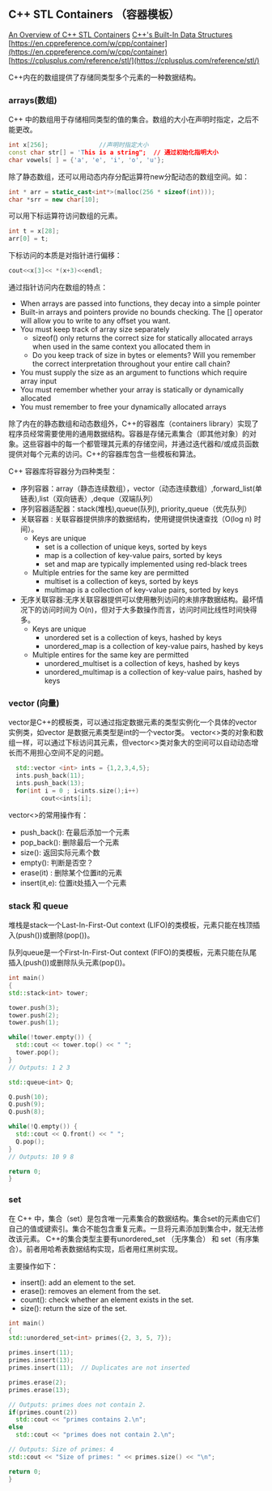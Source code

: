 ## C++ STL Containers （容器模板）
[An Overview of C++ STL Containers](https://embeddedartistry.com/blog/2017/08/02/an-overview-of-c-stl-containers/)
[C++'s Built-In Data Structures](https://www.codecademy.com/learn/c-plus-plus-for-programmers/modules/cpp-built-in-data-structures/cheatsheet)
[https://en.cppreference.com/w/cpp/container](https://en.cppreference.com/w/cpp/container)
[https://cplusplus.com/reference/stl/](https://cplusplus.com/reference/stl/)

C++内在的数组提供了存储同类型多个元素的一种数据结构。

### arrays(数组)

C++ 中的数组用于存储相同类型的值的集合。数组的大小在声明时指定，之后不能更改。
```cpp
int x[256];              //声明时指定大小
const char str[] = 'This is a string";  // 通过初始化指明大小
char vowels[ ] = {'a', 'e', 'i', 'o', 'u'};
```
除了静态数组，还可以用动态内存分配运算符new分配动态的数组空间。如：
```cpp
int * arr = static_cast<int*>(malloc(256 * sizeof(int)));
char *srr = new char[10];
```
可以用下标运算符访问数组的元素。
```cpp
int t = x[28];
arr[0] = t;
```

下标访问的本质是对指针进行偏移：
```cpp
cout<<x[3]<< *(x+3)<<endl;
```
通过指针访问内在数组的特点：

- When arrays are passed into functions, they decay into a simple pointer
 - Built-in arrays and pointers provide no bounds checking. The [] operator will allow you to write to any offset you want.
- You must keep track of array size separately
    - sizeof() only returns the correct size for statically allocated arrays when used in the same context you allocated them in
    - Do you keep track of size in bytes or elements? Will you remember the correct interpretation throughout your entire call chain?
- You must supply the size as an argument to functions which require array input
- You must remember whether your array is statically or dynamically allocated
- You must remember to free your dynamically allocated arrays

除了内在的静态数组和动态数组外，C++的容器库（containers library）实现了程序员经常需要使用的通用数据结构。容器是存储元素集合（即其他对象）的对象。这些容器中的每一个都管理其元素的存储空间，并通过迭代器和/或成员函数提供对每个元素的访问。C++的容器库包含一些模板和算法。

C++ 容器库将容器分为四种类型：

- 序列容器：array（静态连续数组），vector（动态连续数组）,forward_list(单链表),list（双向链表）,deque（双端队列）
- 序列容器适配器：stack(堆栈),queue(队列), priority_queue（优先队列）
- 关联容器 : 关联容器提供排序的数据结构，使用键提供快速查找（O(log n) 时间）。
  -  Keys are unique
       - set is a collection of unique keys, sorted by keys
       - map is a collection of key-value pairs, sorted by keys
       - set and map are typically implemented using red-black trees
  - Multiple entries for the same key are permitted
       - multiset is a collection of keys, sorted by keys
       - multimap is a collection of key-value pairs, sorted by keys
- 无序关联容器:无序关联容器提供可以使用散列访问的未排序数据结构。最坏情况下的访问时间为 O(n)，但对于大多数操作而言，访问时间比线性时间快得多。
   - Keys are unique
      - unordered set is a collection of keys, hashed by keys
      - unordered_map is a collection of key-value pairs, hashed by keys
   - Multiple entires for the same key are permitted
      - unordered_multiset is a collection of keys, hashed by keys
      - unordered_multimap is a collection of key-value pairs, hashed by keys


### vector (向量)

vector是C++的模板类，可以通过指定数据元素的类型实例化一个具体的vector实例类，如vector<int> 是数据元素类型是int的一个vector类。
vector<>类的对象和数组一样，可以通过下标访问其元素，但vector<>类对象大的空间可以自动动态增长而不用担心空间不足的问题。
```cpp
  std::vector <int> ints = {1,2,3,4,5};
  ints.push_back(11);
  ints.push_back(13);
  for(int i = 0 ; i<ints.size();i++)
         cout<<ints[i];
```
vector<>的常用操作有：
  - push_back(): 在最后添加一个元素
  - pop_back(): 删除最后一个元素
  - size(): 返回实际元素个数
  - empty(): 判断是否空？
  - erase(it) : 删除某个位置it的元素
  - insert(it,e): 位置it处插入一个元素
  
### stack 和 queue
  堆栈是stack一个Last-In-First-Out context (LIFO)的类模板，元素只能在栈顶插入(push())或删除(pop())。
  
  队列queue是一个First-In-First-Out context (FIFO)的类模板，元素只能在队尾插入(push())或删除队头元素(pop())。
  
  ```cpp
  int main()
{
  std::stack<int> tower;
  
  tower.push(3);
  tower.push(2);
  tower.push(1);
  
  while(!tower.empty()) {
    std::cout << tower.top() << " ";
    tower.pop();
  }
  // Outputs: 1 2 3
  
  std::queue<int> Q;

  Q.push(10);
  Q.push(9);
  Q.push(8);
  
  while(!Q.empty()) {
    std::cout << Q.front() << " ";
    Q.pop();
  }
  // Outputs: 10 9 8

  return 0;
}
```
  
### set
  在 C++ 中，集合（set）是包含唯一元素集合的数据结构。集合set的元素由它们自己的值或键索引。集合不能包含重复元素。一旦将元素添加到集合中，就无法修改该元素。
  C++的集合类型主要有unordered_set （无序集合） 和 set（有序集合）。前者用哈希表数据结构实现，后者用红黑树实现。
  
  主要操作如下：
  - insert(): add an element to the set.
  - erase(): removes an element from the set.
  - count(): check whether an element exists in the set.
  - size(): return the size of the set.
  
  ```cpp
  int main()
{
  std::unordered_set<int> primes({2, 3, 5, 7});
  
  primes.insert(11);
  primes.insert(13);
  primes.insert(11);  // Duplicates are not inserted
  
  primes.erase(2);
  primes.erase(13);
  
  // Outputs: primes does not contain 2.
  if(primes.count(2))
    std::cout << "primes contains 2.\n";
  else
    std::cout << "primes does not contain 2.\n";
  
  // Outputs: Size of primes: 4
  std::cout << "Size of primes: " << primes.size() << "\n";
  
  return 0;
}
  ```
